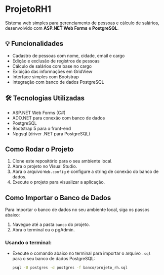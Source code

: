 # ProjetoRH1

Sistema web simples para gerenciamento de pessoas e cálculo de salários, desenvolvido com **ASP.NET Web Forms** e **PostgreSQL**.

## 💡 Funcionalidades

- Cadastro de pessoas com nome, cidade, email e cargo
- Edição e exclusão de registros de pessoas
- Cálculo de salários com base no cargo
- Exibição das informações em GridView
- Interface simples com Bootstrap
- Integração com banco de dados PostgreSQL

## 🛠️ Tecnologias Utilizadas

- ASP.NET Web Forms (C#)
- ADO.NET para conexão com banco de dados
- PostgreSQL
- Bootstrap 5 para o front-end
- Npgsql (driver .NET para PostgreSQL)

## Como Rodar o Projeto

1. Clone este repositório para o seu ambiente local.
2. Abra o projeto no Visual Studio.
3. Abra o arquivo `Web.config` e configure a string de conexão do banco de dados.
4. Execute o projeto para visualizar a aplicação.

## Como Importar o Banco de Dados

Para importar o banco de dados no seu ambiente local, siga os passos abaixo:

1. Navegue até a pasta `banco` do projeto.
2. Abra o terminal ou o pgAdmin.

### Usando o terminal:
- Execute o comando abaixo no terminal para importar o arquivo `.sql` para o seu banco de dados PostgreSQL:
  ```bash
  psql -U postgres -d postgres -f banco/projeto_rh.sql
